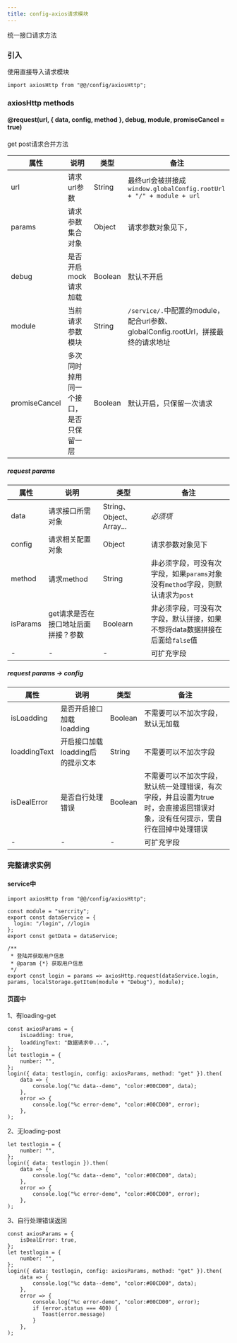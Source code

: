 ```yaml
---
title: config-axios请求模块
---
```

统一接口请求方法

### 引入
使用直接导入请求模块
```
import axiosHttp from "@@/config/axiosHttp";
```

### axiosHttp methods

#### @request(url, { data, config, method }, debug, module, promiseCancel = true)
get post请求合并方法

|属性 | 说明 | 类型 | 备注 |
|----|-----|------|------|
|url|请求url参数|String|最终url会被拼接成`window.globalConfig.rootUrl + "/" + module + url`|
|params|请求参数集合对象|Object|请求参数对象见下，|
|debug|是否开启mock请求加载|Boolean|默认不开启|
|module|当前请求参数模块|String|`/service/.`中配置的module，配合url参数、globalConfig.rootUrl，拼接最终的请求地址|
|promiseCancel|多次同时掉用同一个接口，是否只保留一层|Boolean|默认开启，只保留一次请求|

##### request params

|属性 | 说明 | 类型 | 备注 |
|----|-----|------|------|
|data|请求接口所需对象|String、Object、Array...|*必须项*|
|config|请求相关配置对象|Object|请求参数对象见下|
|method|请求method|String|非必须字段，可没有次字段，如果`params`对象没有`method`字段，则默认请求为`post`|
|isParams|get请求是否在接口地址后面拼接？参数|Boolearn|非必须字段，可没有次字段，默认拼接，如果不想将data数据拼接在后面给`false`值|
| - | - | - | 可扩充字段 |

##### request params -> config

|属性 | 说明 | 类型 | 备注 |
|----|-----|------|------|
|isLoadding|是否开启接口加载loadding|Boolean|不需要可以不加次字段，默认无加载|
|loaddingText|开启接口加载loadding后的提示文本|String|不需要可以不加次字段|
|isDealError|是否自行处理错误|Boolean|不需要可以不加次字段，默认统一处理错误，有次字段，并且设置为true时，会直接返回错误对象，没有任何提示，需自行在回掉中处理错误|
| - | - | - | 可扩充字段 |



### 完整请求实例

#### service中
```
import axiosHttp from "@@/config/axiosHttp";

const module = "sercrity";
export const dataService = {
  login: "/login", //login
};
export const getData = dataService;

/**
 * 登陆并获取用户信息
 * @param {*} 获取用户信息
 */
export const login = params => axiosHttp.request(dataService.login, params, localStorage.getItem(module + "Debug"), module);
```

#### 页面中

1、有loading-get
```
const axiosParams = {
    isLoadding: true,
    loaddingText: "数据请求中...",
};
let testlogin = {
    number: "",
};
login({ data: testlogin, config: axiosParams, method: "get" }).then(
    data => {
        console.log("%c data--demo", "color:#00CD00", data);
    },
    error => {
        console.log("%c error-demo", "color:#00CD00", error);
    },
);
```
2、无loading-post
```
let testlogin = {
    number: "",
};
login({ data: testlogin }).then(
    data => {
        console.log("%c data--demo", "color:#00CD00", data);
    },
    error => {
        console.log("%c error-demo", "color:#00CD00", error);
    },
);
```
3、自行处理错误返回
```
const axiosParams = {
    isDealError: true,
};
let testlogin = {
    number: "",
};
login({ data: testlogin, config: axiosParams, method: "get" }).then(
    data => {
        console.log("%c data--demo", "color:#00CD00", data);
    },
    error => {
        console.log("%c error-demo", "color:#00CD00", error);
        if (error.status === 400) {
           Toast(error.message)
        }
    },
);
```

